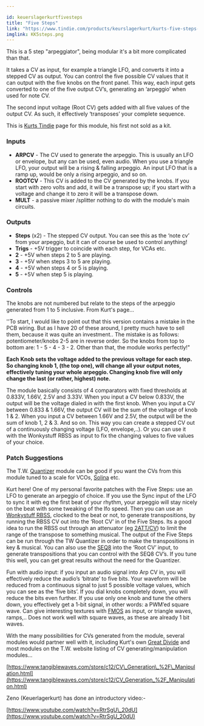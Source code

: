 ```yaml
---

id: keuerslagerkurtfivesteps
title: "Five Steps"
link: "https://www.tindie.com/products/keurslagerkurt/kurts-five-steps-arpeggiator-for-ae-modular/"
imglink: KK5steps.png
---
```



This is a 5 step "arpeggiator", being modular it's a bit more complicated than that.

It takes a CV as input, for example a triangle LFO, and converts it into a stepped CV as output. You can control the five possible CV values that it can output with the five knobs on the front panel. This way, each input gets converted to one of the five output CV’s, generating an ‘arpeggio’ when used for note CV.

The second input voltage (Root CV) gets added with all five values of the output CV. As such, it effectively ‘transposes’ your complete sequence.

This is [Kurts Tindie](https://www.tindie.com/products/keurslagerkurt/kurts-five-steps-arpeggiator-for-ae-modular/) page for this module, his first not sold as a kit.

### Inputs

*   **ARPCV** - The CV used to generate the arpeggio. This is usually an LFO or envelope, but any can be used, even audio. When you use a triangle LFO, your output will be a rising & falling arpeggio. An input LFO that is a ramp up, would be only a rising arpeggio, and so on.
*   **ROOTCV** - This CV is added to the CV generated by the knobs. If you start with zero volts and add, it will be a transpose up; if you start with a voltage and change it to zero it will be a transpose down.
*   **MULT** - a passive mixer /splitter nothing to do with the module's main circuits.

### Outputs

*   **Steps** (x2) - The stepped CV output. You can see this as the ‘note cv’ from your arpeggio, but it can of course be used to control anything!
*   **Trigs** - +5V trigger to coincide with each step, for VCAs etc.
*   **2** - +5V when steps 2 to 5 are playing.
*   **3** - +5V when steps 3 to 5 are playing.
*   **4** - +5V when steps 4 or 5 is playing.
*   **5** - +5V when step 5 is playing.

### Controls

The knobs are not numbered but relate to the steps of the arpeggio generated from 1 to 5 inclusive. From Kurt's page...

''To start, I would like to point out that this version contains a mistake in the PCB wiring. But as I have 20 of these around, I pretty much have to sell them, because it was quite an investment.. The mistake is as follows: potentiometer/knobs 2-5 are in reverse order. So the knobs from top to bottom are: 1 - 5 - 4 - 3 - 2. Other than that, the module works perfectly!"

**Each Knob sets the voltage added to the previous voltage for each step. So changing knob 1, (the top one), will change all your output notes, effectively tuning your whole arpeggio. Changing knob five will only change the last (or rather, highest) note.**

The module basically consists of 4 comparators with fixed thresholds at 0.833V, 1.66V, 2.5V and 3.33V. When you input a CV below 0.833V, the output will be the voltage dialed in with the first knob. When you input a CV between 0.833 & 1.66V, the output CV will be the sum of the voltage of knob 1 & 2. When you input a CV between 1.66V and 2.5V, the output will be the sum of knob 1, 2 & 3. And so on. This way you can create a stepped CV out of a continuously changing voltage (LFO, envelope,..). Or you can use it with the Wonkystuff RBSS as input to fix the changing values to five values of your choice.

### Patch Suggestions

The T.W. [Quantizer](https://wiki.aemodular.com/pmwiki.php/AeManual/QUANTIZER) module can be good if you want the CVs from this module tuned to a scale for VCOs, [Solina](https://wiki.aemodular.com/pmwiki.php/AeManual/SOLINA) etc.

Kurt here! One of my personal favorite patches with the Five Steps: use an LFO to generate an arpeggio of choice. If you use the Sync input of the LFO to sync it with eg the first beat of your rhythm, your arpeggio will stay nicely on the beat with some tweaking of the lfo speed. Then you can use an [Wonkystuff RBSS](https://wiki.aemodular.com/pmwiki.php/AeManual/WonkyStuffRBSS), clocked to the beat or not, to generate transpositions, by running the RBSS CV out into the ‘Root CV’ in of the Five Steps. Its a good idea to run the RBSS out through an attenuator (eg [2ATT/CV](https://wiki.aemodular.com/pmwiki.php/AeManual/2ATTCV)) to limit the range of the transpose to something musical. The output of the Five Steps can be run through the TW Quantizer in order to make the transpositions in key & musical. You can also use the [SEQ8](https://wiki.aemodular.com/pmwiki.php/AeManual/SEQ8) into the ‘Root CV’ input, to generate transpositions that you can control with the SEQ8 CV’s. If you tune this well, you can get great results without the need for the Quantizer.

Fun with audio input: if you input an audio signal into Arp CV in, you will effectively reduce the audio’s ‘bitrate’ to five bits. Your waveform will be reduced from a continuous signal to just 5 possible voltage values, which you can see as the ‘five bits’. If you dial knobs completely down, you will reduce the bits even further. If you use only one knob and tune the others down, you effectively get a 1-bit signal, in other words: a PWM’ed square wave. Can give interesting textures with [FMOS](https://wiki.aemodular.com/pmwiki.php/AeManual/FMOS) as input, or triangle waves, ramps,.. Does not work well with square waves, as these are already 1 bit waves.

With the many possibilities for CVs generated from the module, several modules would partner well with it, including Kurt's own [Great Divide](https://wiki.aemodular.com/pmwiki.php/AeManual/KeuerslagerkurtGreatDivide) and most modules on the T.W. website listing of CV generating/manipulation modules...

[https://www.tangiblewaves.com/store/c12/CV\_Generation\_%2F\_Manipulation.html](https://www.tangiblewaves.com/store/c12/CV_Generation_%2F_Manipulation.html)

Zeno (Keuerlagerkurt) has done an introductory video:-

[https://www.youtube.com/watch?v=RtrSgU\_20dU](https://www.youtube.com/watch?v=RtrSgU_20dU)





